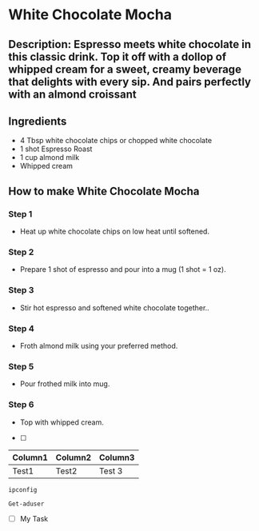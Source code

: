 # White Chocolate Mocha​


## Description: Espresso meets white chocolate in this classic drink. Top it off with a dollop of whipped cream for a sweet, creamy beverage that delights with every sip. And pairs perfectly with an almond croissant


## Ingredients

- 4 Tbsp white chocolate chips or chopped white chocolate
- 1 shot Espresso Roast
- 1 cup almond milk
- Whipped cream

## How to make White Chocolate Mocha​

### Step 1

- Heat up white chocolate chips on low heat until softened.

### Step 2

- Prepare 1 shot of espresso and pour into a mug (1 shot = 1 oz).

### Step 3

- Stir hot espresso and softened white chocolate together..

### Step 4

- Froth almond milk using your preferred method.

### Step 5

- Pour frothed milk into mug.

### Step 6

- Top with whipped cream.


- [ ]



| Column1 | Column2 | Column3|
|---------|---------|--------|
| Test1   | Test2   | Test 3 |

`ipconfig`

```
Get-aduser
```

- [ ] My Task